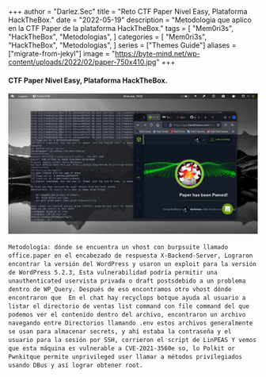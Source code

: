 +++
author = "Darlez.Sec"
title = "Reto CTF Paper Nivel Easy, Plataforma HackTheBox."
date = "2022-05-19"
description = "Metodologia que aplico en la CTF Paper de la plataforma HackTheBox."
tags = [
"Mem0ri3s",
"HackTheBox",
"Metodologias",
]
categories = [
"Mem0ri3s",
"HackTheBox",
"Metodologias",
]
series = ["Themes Guide"]
aliases = ["migrate-from-jekyl"]
image = "https://byte-mind.net/wp-content/uploads/2022/02/paper-750x410.jpg"
+++

#### CTF Paper Nivel Easy, Plataforma HackTheBox.
![](pa.png)

`Metodología: dónde se encuentra un vhost con burpsuite llamado office.paper en el encabezado de respuesta X-Backend-Server, Lograron encontrar la versión del WordPress y usaron un exploit para la versión de WordPress 5.2.3, Esta vulnerabilidad podría permitir una unauthenticated uservista privada o draft postsdebido a un problema dentro de WP_Query. Después de eso encontramos otro vhost dónde encontraron que  En el chat hay recyclops botque ayuda al usuario a listar el directorio de ventas list command con file command del que podemos ver el contenido dentro del archivo, encontraron un archivo navegando entre Directorios llamando .env estos archivos generalmente se usan para almacenar secrets, y ahí estaba la contraseña y el usuario para la sesión por SSH, corrieron el script de LinPEAS Y vemos que esta máquina es vulnerable a CVE-2021-3560e so, lo Polkit or Pwnkitque permite unprivileged user llamar a métodos privilegiados usando DBus y así lograr obtener root.`
